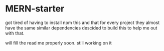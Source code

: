 # MERN-starter

got tired of having to install npm this and that for every project
they almost have the same similar dependencies descided to build this to help me out with that.

will fill the read me properly soon. still working on it
